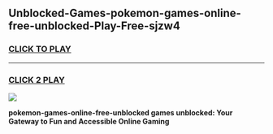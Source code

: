 
## Unblocked-Games-pokemon-games-online-free-unblocked-Play-Free-sjzw4
<h3>
<a href="https://premium76.site?title=pokemon-games-online-free-unblocked&ref=21A">CLICK TO PLAY</a></h3>
<hr>

<h3>
<a href="https://premium76.site?title=pokemon-games-online-free-unblocked&ref=21A">CLICK 2 PLAY</a>
  
</h3>

<a href="https://premium76.site?title=pokemon-games-online-free-unblocked&ref=21A"><img src="https://clearcache.store/games.png"></a>


**pokemon-games-online-free-unblocked games unblocked: Your Gateway to Fun and Accessible Online Gaming**
